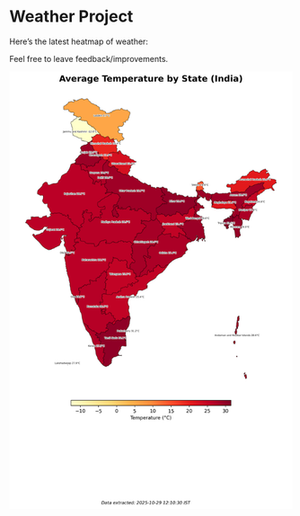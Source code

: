 # Weather Project

Here’s the latest heatmap of weather:

Feel free to leave feedback/improvements.

![India Heatmap](docs/assets/india_heatmap.png?v=01B6E1)
